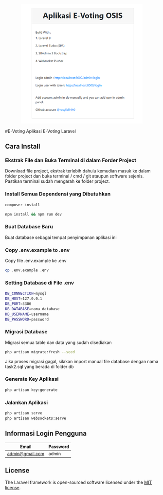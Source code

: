 <p align="center"><a href="https://github.com/rosyiid1440" target="_blank"><img src="https://github.com/99sercell/siosis/blob/master/public/img/Screenshot_3.png" width="400"></a></p>

#E-Voting
Aplikasi E-Voting Laravel

## Cara Install

### Ekstrak File dan Buka Terminal di dalam Forder Project

Download file project, ekstrak terlebih dahulu kemudian masuk ke dalam folder project dan buka terminal / cmd / git ataupun software sejenis. Pastikan terminal sudah mengarah ke folder project.

### Install Semua Dependensi yang Dibutuhkan

```bash
composer install
```

```bash
npm install && npm run dev
```

### Buat Database Baru

Buat database sebagai tempat penyimpanan aplikasi ini

### Copy .env.example to .env

Copy file .env.example ke .env

```bash
cp .env.example .env
```

### Setting Database di File .env

```bash
DB_CONNECTION=mysql
DB_HOST=127.0.0.1
DB_PORT=3306
DB_DATABASE=nama_database
DB_USERNAME=username
DB_PASSWORD=password
```

### Migrasi Database

Migrasi semua table dan data yang sudah disediakan

```bash
php artisan migrate:fresh --seed
```

Jika proses migrasi gagal, silakan import manual file database dengan nama task2.sql yang berada di folder db

### Generate Key Aplikasi

```bash
php artisan key:generate
```

### Jalankan Aplikasi

```bash
php artisan serve
php artisan websockets:serve
```

## Informasi Login Pengguna

| Email             | Password |
| ----------------- | -------- |
| admin@gmail.com | admin    |

## License

The Laravel framework is open-sourced software licensed under the [MIT license](https://opensource.org/licenses/MIT).
